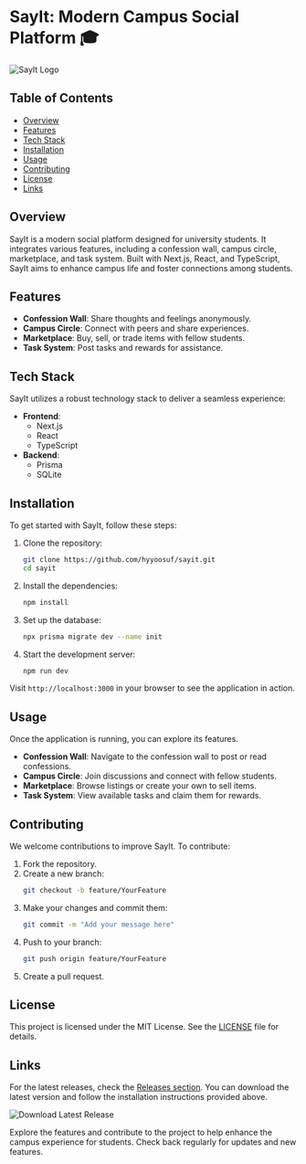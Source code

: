 # SayIt: Modern Campus Social Platform 🎓

![SayIt Logo](https://img.shields.io/badge/SayIt-Modern%20Campus%20Social%20Platform-blue?style=flat&logo=react)

## Table of Contents
- [Overview](#overview)
- [Features](#features)
- [Tech Stack](#tech-stack)
- [Installation](#installation)
- [Usage](#usage)
- [Contributing](#contributing)
- [License](#license)
- [Links](#links)

## Overview
SayIt is a modern social platform designed for university students. It integrates various features, including a confession wall, campus circle, marketplace, and task system. Built with Next.js, React, and TypeScript, SayIt aims to enhance campus life and foster connections among students.

## Features
- **Confession Wall**: Share thoughts and feelings anonymously.
- **Campus Circle**: Connect with peers and share experiences.
- **Marketplace**: Buy, sell, or trade items with fellow students.
- **Task System**: Post tasks and rewards for assistance.

## Tech Stack
SayIt utilizes a robust technology stack to deliver a seamless experience:
- **Frontend**: 
  - Next.js
  - React
  - TypeScript
- **Backend**: 
  - Prisma
  - SQLite

## Installation
To get started with SayIt, follow these steps:

1. Clone the repository:
   ```bash
   git clone https://github.com/hyyoosuf/sayit.git
   cd sayit
   ```

2. Install the dependencies:
   ```bash
   npm install
   ```

3. Set up the database:
   ```bash
   npx prisma migrate dev --name init
   ```

4. Start the development server:
   ```bash
   npm run dev
   ```

Visit `http://localhost:3000` in your browser to see the application in action.

## Usage
Once the application is running, you can explore its features. 

- **Confession Wall**: Navigate to the confession wall to post or read confessions.
- **Campus Circle**: Join discussions and connect with fellow students.
- **Marketplace**: Browse listings or create your own to sell items.
- **Task System**: View available tasks and claim them for rewards.

## Contributing
We welcome contributions to improve SayIt. To contribute:

1. Fork the repository.
2. Create a new branch:
   ```bash
   git checkout -b feature/YourFeature
   ```
3. Make your changes and commit them:
   ```bash
   git commit -m "Add your message here"
   ```
4. Push to your branch:
   ```bash
   git push origin feature/YourFeature
   ```
5. Create a pull request.

## License
This project is licensed under the MIT License. See the [LICENSE](LICENSE) file for details.

## Links
For the latest releases, check the [Releases section](https://github.com/hyyoosuf/sayit/releases). You can download the latest version and follow the installation instructions provided above.

![Download Latest Release](https://img.shields.io/badge/Download%20Latest%20Release-Click%20Here-brightgreen?style=flat&logo=github)

Explore the features and contribute to the project to help enhance the campus experience for students. Check back regularly for updates and new features.